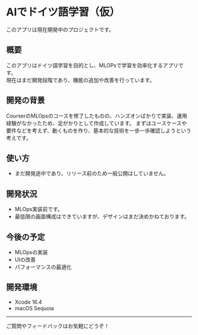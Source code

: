 # AIでドイツ語学習（仮）

このアプリは現在開発中のプロジェクトです。

## 概要
このアプリはドイツ語学習を目的とし、MLOPsで学習を効率化するアプリです。  
現在はまだ開発段階であり、機能の追加や改善を行っています。

## 開発の背景
CourserのMLOpsのコースを修了したものの、ハンズオンばかりで実装、運用経験がなかったため、足がかりとして作成しています。
まずはユースケースや要件などを考えず、動くものを作り、基本的な技術を一歩一歩確認しようという考えです。

## 使い方
- まだ開発途中であり、リリース前のため一般公開はしていません。

## 開発状況
- MLOps実装前です。
- 最低限の画面構成はできていますが、デザインはまだ決めかねております。


## 今後の予定
- MLOpsの実装
- UIの改善
- パフォーマンスの最適化


## 開発環境
- Xcode 16.4
- macOS Sequoia

---

ご質問やフィードバックはお気軽にどうぞ！
